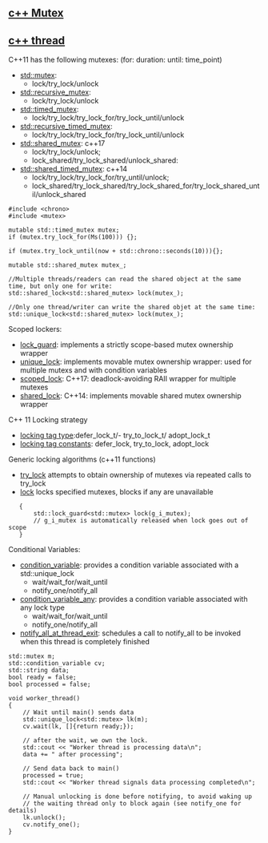 ## [c++ Mutex](http://en.cppreference.com/w/cpp/concept/Mutex)
## [c++ thread](http://en.cppreference.com/w/cpp/thread)
C++11 has the following mutexes: (for: duration: until: time_point)
- [std::mutex](http://en.cppreference.com/w/cpp/thread/mutex):
     - lock/try_lock/unlock
- [std::recursive_mutex](http://en.cppreference.com/w/cpp/thread/recursive_mutex):
     - lock/try_lock/unlock
- [std::timed_mutex](http://en.cppreference.com/w/cpp/thread/timed_mutex):
     - lock/try_lock/try_lock_for/try_lock_until/unlock
- [std::recursive_timed_mutex](http://en.cppreference.com/w/cpp/thread/recursive_timed_mutex):
     - lock/try_lock/try_lock_for/try_lock_until/unlock
- [std::shared_mutex](http://en.cppreference.com/w/cpp/thread/shared_mutex): c++17
     - lock/try_lock/unlock; 
     - lock_shared/try_lock_shared/unlock_shared:   
- [std::shared_timed_mutex](http://en.cppreference.com/w/cpp/thread/shared_timed_mutex): c++14
     - lock/try_lock/try_lock_for/try_until/unlock;
     - lock_shared/try_lock_shared/try_lock_shared_for/try_lock_shared_until/unlock_shared

```
#include <chrono>
#include <mutex>

mutable std::timed_mutex mutex;
if (mutex.try_lock_for(Ms(100))) {}; 

if (mutex.try_lock_until(now + std::chrono::seconds(10))){};

mutable std::shared_mutex mutex_;

//Multiple threads/readers can read the shared object at the same time, but only one for write: 
std::shared_lock<std::shared_mutex> lock(mutex_);

//Only one thread/writer can write the shared objet at the same time:   
std::unique_lock<std::shared_mutex> lock(mutex_);
```

Scoped lockers:
- [lock_guard](http://en.cppreference.com/w/cpp/thread/lock_guard): implements a strictly scope-based mutex ownership wrapper 
- [unique_lock](http://en.cppreference.com/w/cpp/thread/unique_lock): implements movable mutex ownership wrapper: used for multiple mutexs and with condition variables 
- [scoped_lock](http://en.cppreference.com/w/cpp/thread/scoped_lock): C++17: deadlock-avoiding RAII wrapper for multiple mutexes 
- [shared_lock](http://en.cppreference.com/w/cpp/thread/shared_lock): C++14: implements movable shared mutex ownership wrapper 

C++ 11 Locking strategy
- [locking tag type](https://en.cppreference.com/w/cpp/thread/lock_tag_t):defer_lock_t/- try_to_lock_t/ adopt_lock_t
- [locking tag constants](https://en.cppreference.com/w/cpp/thread/lock_tag): defer_lock, try_to_lock, adopt_lock

Generic locking algorithms (c++11 functions)
- [try_lock](https://en.cppreference.com/w/cpp/thread/try_lock)    attempts to obtain ownership of mutexes via repeated calls to try_lock 
- [lock](https://en.cppreference.com/w/cpp/thread/lock)        locks specified mutexes, blocks if any are unavailable 

```
   {
       std::lock_guard<std::mutex> lock(g_i_mutex);
       // g_i_mutex is automatically released when lock goes out of scope
   }    
```

Conditional Variables:
- [condition_variable](http://en.cppreference.com/w/cpp/thread/condition_variable):  provides a condition variable associated with a std::unique_lock 
   - wait/wait_for/wait_until
   - notify_one/notify_all
- [condition_variable_any](http://en.cppreference.com/w/cpp/thread/condition_variable_any): provides a condition variable associated with any lock type 
   - wait/wait_for/wait_until
   - notify_one/notify_all
- [notify_all_at_thread_exit](): schedules a call to notify_all to be invoked when this thread is completely finished 
  
```
std::mutex m;
std::condition_variable cv;
std::string data;
bool ready = false;
bool processed = false;

void worker_thread()
{
    // Wait until main() sends data
    std::unique_lock<std::mutex> lk(m);
    cv.wait(lk, []{return ready;});
 
    // after the wait, we own the lock.
    std::cout << "Worker thread is processing data\n";
    data += " after processing";
 
    // Send data back to main()
    processed = true;
    std::cout << "Worker thread signals data processing completed\n";
 
    // Manual unlocking is done before notifying, to avoid waking up
    // the waiting thread only to block again (see notify_one for details)
    lk.unlock();
    cv.notify_one();
}
```
